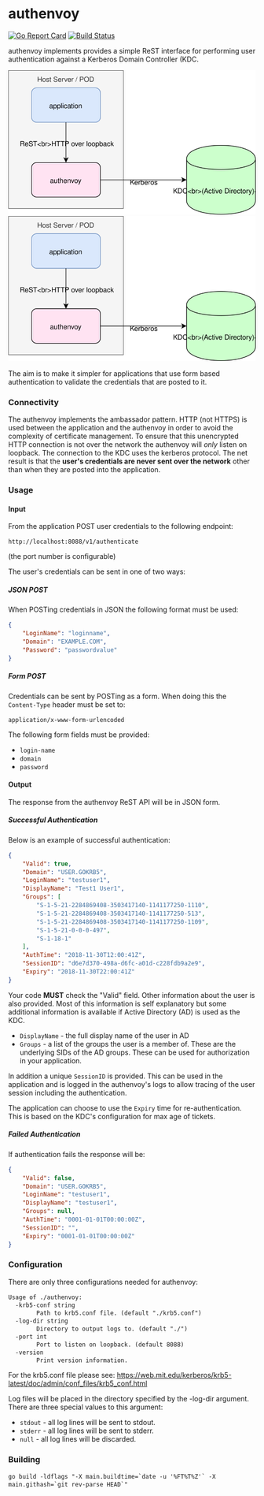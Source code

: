# authenvoy
[![Go Report Card](https://goreportcard.com/badge/github.com/jcmturner/authenvoy)](https://goreportcard.com/report/github.com/jcmturner/authenvoy) [![Build Status](https://travis-ci.org/jcmturner/authenvoy.svg?branch=master)](https://travis-ci.org/jcmturner/authenvoy)

authenvoy implements provides a simple ReST interface for performing user authentication against a Kerberos Domain Controller (KDC.

![connectivity diagram](diagram.svg)
<img src="./diagram.svg">

The aim is to make it simpler for applications that use form based authentication to validate the credentials that are posted to it.

### Connectivity
The authenvoy implements the ambassador pattern.
HTTP (not HTTPS) is used between the application and the authenvoy in order to avoid the complexity of certificate management.
To ensure that this unencrypted HTTP connection is not over the network the authenvoy will _only_ listen on loopback.
The connection to the KDC uses the kerberos protocol.
The net result is that the **user's credentials are never sent over the network** other than when they are posted into the application.

### Usage
#### Input
From the application POST user credentials to the following endpoint:
```
http://localhost:8088/v1/authenticate
```
(the port number is configurable)

The user's credentials can be sent in one of two ways:
##### JSON POST
When POSTing credentials in JSON the following format must be used:
```json
{
	"LoginName": "loginname",
	"Domain": "EXAMPLE.COM",
	"Password": "passwordvalue"
}
```
##### Form POST
Credentials can be sent by POSTing as a form.
When doing this the ``Content-Type`` header must be set to:
```
application/x-www-form-urlencoded
```
The following form fields must be provided:
* ``login-name``
* ``domain``
* ``password``

#### Output
The response from the authenvoy ReST API will be in JSON form.
##### Successful Authentication
Below is an example of successful authentication:
```json
{
    "Valid": true,
    "Domain": "USER.GOKRB5",
    "LoginName": "testuser1",
    "DisplayName": "Test1 User1",
    "Groups": [
        "S-1-5-21-2284869408-3503417140-1141177250-1110",
        "S-1-5-21-2284869408-3503417140-1141177250-513",
        "S-1-5-21-2284869408-3503417140-1141177250-1109",
        "S-1-5-21-0-0-0-497",
        "S-1-18-1"
    ],
    "AuthTime": "2018-11-30T12:00:41Z",
    "SessionID": "d6e7d370-498a-d6fc-a01d-c228fdb9a2e9",
    "Expiry": "2018-11-30T22:00:41Z"
}
```
Your code **MUST** check the "Valid" field.
Other information about the user is also provided. 
Most of this information is self explanatory but some additional information is available if Active Directory (AD) is used as the KDC.
* ``DisplayName`` - the full display name of the user in AD
* ``Groups`` - a list of the groups the user is a member of. These are the underlying SIDs of the AD groups. These can be used for authorization in your application.

In addition a unique ``SessionID`` is provided. This can be used in the application and is logged in the authenvoy's logs to allow tracing of the user session including the authentication.

The application can choose to use the ``Expiry`` time for re-authentication. This is based on the KDC's configuration for max age of tickets.

##### Failed Authentication
If authentication fails the response will be:
```json
{
    "Valid": false,
    "Domain": "USER.GOKRB5",
    "LoginName": "testuser1",
    "DisplayName": "testuser1",
    "Groups": null,
    "AuthTime": "0001-01-01T00:00:00Z",
    "SessionID": "",
    "Expiry": "0001-01-01T00:00:00Z"
}
```

### Configuration
There are only three configurations needed for authenvoy:
```
Usage of ./authenvoy:
  -krb5-conf string
    	Path to krb5.conf file. (default "./krb5.conf")
  -log-dir string
    	Directory to output logs to. (default "./")
  -port int
    	Port to listen on loopback. (default 8088)
  -version
    	Print version information.
```
For the krb5.conf file please see: https://web.mit.edu/kerberos/krb5-latest/doc/admin/conf_files/krb5_conf.html

Log files will be placed in the directory specified by the -log-dir argument.
There are three special values to this argument:
* ``stdout`` - all log lines will be sent to stdout.
* ``stderr`` - all log lines will be sent to stderr.
* ``null`` - all log lines will be discarded.

### Building
```
go build -ldflags "-X main.buildtime=`date -u '%FT%T%Z'` -X main.githash=`git rev-parse HEAD`"
```